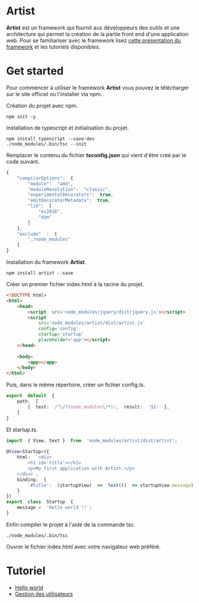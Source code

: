 # Artist

**Artist** est un framework qui fournit aux développeurs des outils et une architecture qui permet la création de la partie front end d'une application web. Pour se familiariser avec le framework lisez [cette présentation du framework](doc/architecture.md) et les tutoriels disponibles.

# Get started

Pour commencer à utiliser le framework **Artist** vous pouvez le télécharger sur le site officiel ou l'installer via npm.

Création du projet avec npm.

```
npm init -y
```
Installation de typescript et initialisation du projet.

```
npm install typescript --save-dev
./node_modules/.bin/tsc --init
```

Remplacer le contenu du fichier **tsconfig.json** qui vient d'être créé par le code suivant.

```javascript
{  
	"compilerOptions":  {  
		"module":  "amd",  
		"moduleResolution":  "classic",  
		"experimentalDecorators":  true,  
		"emitDecoratorMetadata":  true,  
		"lib":  [  
			"es2016",  
			"dom"  
		]  
	},  
	"exclude"  :  [  
		"./node_modules"  
	]  
}
```
Installation du framework **Artist**.

```
npm install artist --save
```

Créer un premier fichier index.html à la racine du projet.

```html
<!DOCTYPE html>  
<html>  
	<head>  
		<script  src='node_modules/jquery/dist/jquery.js'></script>
		<script  
			src='node_modules/artist/dist/artist.js' 
			config='config'  
			startup='startup'  
			placeholder='app'></script>  
	</head>  
	  
	<body>  
		<app></app>  
	</body>  
</html>
```

Puis,  dans le même répertoire, créer un fichier config.ts.

```typescript
export  default  {  
	path:  [  
		{  test:  /^\/?(node_modules\/*)/,  result:  '$1'  },  
	]  
}
```

Et startup.ts.

```typescript
import  { View, text }  from  'node_modules/artist/dist/artist';  
  
@View<Startup>({  
	html:  `<div>  
		<h1 id='title'></h1>  
		<p>My first application with Artist.</p>  
	</div>`,  
	binding:  {  
		'#title':  (startupView)  =>  text(()  => startupView.message)  
	}  
})  
export  class  Startup  {  
	message =  'Hello world !!';  
}
```

Enfin compiler le projet à l'aide de la commande tsc.

```
./node_modules/.bin/tsc
```

Ouvrer le fichier index.html avec votre navigateur web préféré.

# Tutoriel

* [Hello world](doc/tuto/hello-world.md)
* [Gestion des utilisateurs](doc/tuto/user-manager.md)